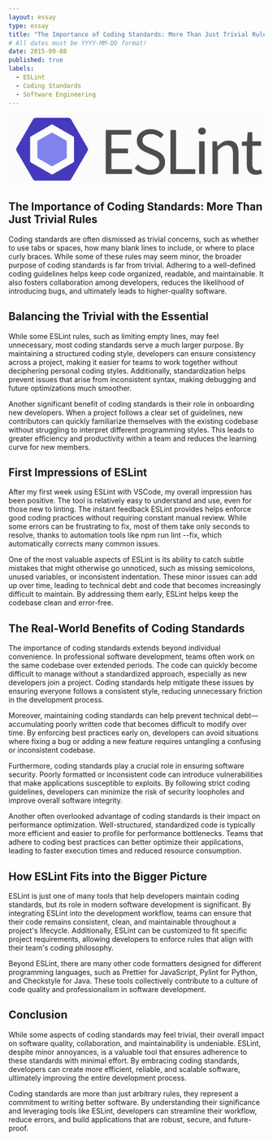 ```yaml
---
layout: essay
type: essay
title: "The Importance of Coding Standards: More Than Just Trivial Rules"
# All dates must be YYYY-MM-DD format!
date: 2015-09-08
published: true
labels:
  - ESLint
  - Coding Standards
  - Software Engineering
---
```


<img width="600px" class="rounded float-start pe-4" src="../img/1_OvaSRk5EFxb_mN_M_QpUNg.png">

## The Importance of Coding Standards: More Than Just Trivial Rules

Coding standards are often dismissed as trivial concerns, such as whether to use tabs or spaces, how many blank lines to include, or where to place curly braces. While some of these rules may seem minor, the broader purpose of coding standards is far from trivial. Adhering to a well-defined coding guidelines helps keep code organized, readable, and maintainable. It also fosters collaboration among developers, reduces the likelihood of introducing bugs, and ultimately leads to higher-quality software.

## Balancing the Trivial with the Essential

While some ESLint rules, such as limiting empty lines, may feel unnecessary, most coding standards serve a much larger purpose. By maintaining a structured coding style, developers can ensure consistency across a project, making it easier for teams to work together without deciphering personal coding styles. Additionally, standardization helps prevent issues that arise from inconsistent syntax, making debugging and future optimizations much smoother.

Another significant benefit of coding standards is their role in onboarding new developers. When a project follows a clear set of guidelines, new contributors can quickly familiarize themselves with the existing codebase without struggling to interpret different programming styles. This leads to greater efficiency and productivity within a team and reduces the learning curve for new members.

## First Impressions of ESLint

After my first week using ESLint with VSCode, my overall impression has been positive. The tool is relatively easy to understand and use, even for those new to linting. The instant feedback ESLint provides helps enforce good coding practices without requiring constant manual review. While some errors can be frustrating to fix, most of them take only seconds to resolve, thanks to automation tools like npm run lint --fix, which automatically corrects many common issues.

One of the most valuable aspects of ESLint is its ability to catch subtle mistakes that might otherwise go unnoticed, such as missing semicolons, unused variables, or inconsistent indentation. These minor issues can add up over time, leading to technical debt and code that becomes increasingly difficult to maintain. By addressing them early, ESLint helps keep the codebase clean and error-free.

## The Real-World Benefits of Coding Standards

The importance of coding standards extends beyond individual convenience. In professional software development, teams often work on the same codebase over extended periods. The code can quickly become difficult to manage without a standardized approach, especially as new developers join a project. Coding standards help mitigate these issues by ensuring everyone follows a consistent style, reducing unnecessary friction in the development process.

Moreover, maintaining coding standards can help prevent technical debt—accumulating poorly written code that becomes difficult to modify over time. By enforcing best practices early on, developers can avoid situations where fixing a bug or adding a new feature requires untangling a confusing or inconsistent codebase.

Furthermore, coding standards play a crucial role in ensuring software security. Poorly formatted or inconsistent code can introduce vulnerabilities that make applications susceptible to exploits. By following strict coding guidelines, developers can minimize the risk of security loopholes and improve overall software integrity.

Another often overlooked advantage of coding standards is their impact on performance optimization. Well-structured, standardized code is typically more efficient and easier to profile for performance bottlenecks. Teams that adhere to coding best practices can better optimize their applications, leading to faster execution times and reduced resource consumption.

## How ESLint Fits into the Bigger Picture

ESLint is just one of many tools that help developers maintain coding standards, but its role in modern software development is significant. By integrating ESLint into the development workflow, teams can ensure that their code remains consistent, clean, and maintainable throughout a project's lifecycle. Additionally, ESLint can be customized to fit specific project requirements, allowing developers to enforce rules that align with their team's coding philosophy.

Beyond ESLint, there are many other code formatters designed for different programming languages, such as Prettier for JavaScript, Pylint for Python, and Checkstyle for Java. These tools collectively contribute to a culture of code quality and professionalism in software development.

## Conclusion

While some aspects of coding standards may feel trivial, their overall impact on software quality, collaboration, and maintainability is undeniable. ESLint, despite minor annoyances, is a valuable tool that ensures adherence to these standards with minimal effort. By embracing coding standards, developers can create more efficient, reliable, and scalable software, ultimately improving the entire development process.

Coding standards are more than just arbitrary rules, they represent a commitment to writing better software. By understanding their significance and leveraging tools like ESLint, developers can streamline their workflow, reduce errors, and build applications that are robust, secure, and future-proof.

